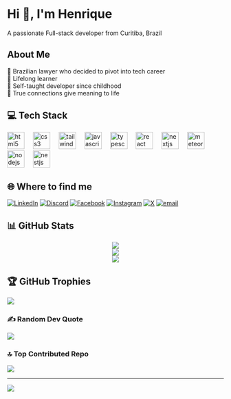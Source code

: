 # Hi 👋, I'm Henrique
A passionate Full-stack developer from Curitiba, Brazil

## About Me
🔭 Brazilian lawyer who decided to pivot into tech career<br>🌱 Lifelong learner<br>👶 Self-taught developer since childhood<br>🤝 True connections give meaning to life

## 💻 Tech Stack
<div align="left">
  <img src="https://cdn.jsdelivr.net/gh/devicons/devicon/icons/html5/html5-original.svg" height="40" alt="html5 logo"  />
  <img width="12" />
  <img src="https://cdn.jsdelivr.net/gh/devicons/devicon/icons/css3/css3-original.svg" height="40" alt="css3 logo"  />
  <img width="12" />
  <img src="https://cdn.simpleicons.org/tailwindcss/06B6D4" height="40" alt="tailwindcss logo"  />
  <img width="12" />
  <img src="https://cdn.jsdelivr.net/gh/devicons/devicon/icons/javascript/javascript-original.svg" height="40" alt="javascript logo"  />
  <img width="12" />
  <img src="https://cdn.jsdelivr.net/gh/devicons/devicon/icons/typescript/typescript-original.svg" height="40" alt="typescript logo"  />
  <img width="12" />
  <img src="https://cdn.jsdelivr.net/gh/devicons/devicon/icons/react/react-original.svg" height="40" alt="react logo"  />
  <img width="12" />
  <img src="https://cdn.jsdelivr.net/gh/devicons/devicon/icons/nextjs/nextjs-original.svg" height="40" alt="nextjs logo"  />
  <img width="12" />
  <img src="https://cdn.jsdelivr.net/gh/devicons/devicon/icons/meteor/meteor-original.svg" height="40" alt="meteor logo"  />
  <img width="12" />
  <img src="https://cdn.jsdelivr.net/gh/devicons/devicon/icons/nodejs/nodejs-original.svg" height="40" alt="nodejs logo"  />
  <img width="12" />
  <img src="https://cdn.jsdelivr.net/gh/devicons/devicon/icons/nestjs/nestjs-original.svg" height="40" alt="nestjs logo"  />
</div>

## 🌐 Where to find me
[![LinkedIn](https://img.shields.io/badge/LinkedIn-%230077B5.svg?logo=linkedin&logoColor=white)](https://linkedin.com/in/henriquesbrissia) [![Discord](https://img.shields.io/badge/Discord-%237289DA.svg?logo=discord&logoColor=white)](https://discord.gg/hsbrissia) [![Facebook](https://img.shields.io/badge/Facebook-%231877F2.svg?logo=Facebook&logoColor=white)](https://facebook.com/henrique.sbrissiaa) [![Instagram](https://img.shields.io/badge/Instagram-%23E4405F.svg?logo=Instagram&logoColor=white)](https://instagram.com/henriquesbrissia) [![ X   ](https://img.shields.io/badge/X-black.svg?logo=X&logoColor=white)](https://x.com/sbrissiaa) [![email](https://img.shields.io/badge/Email-D14836?logo=gmail&logoColor=white)](mailto:henriqueerics@gmail.com) 

## 📊 GitHub Stats
<div align="center">
  <img src="https://github-readme-stats.vercel.app/api?username=henriquesbrissia&theme=dark&hide_border=false&include_all_commits=true&count_private=true"/><br/>
  <img src="https://nirzak-streak-stats.vercel.app/?user=henriquesbrissia&theme=dark&hide_border=false"/><br/>
  <img src="https://github-readme-stats.vercel.app/api/top-langs/?username=henriquesbrissia&theme=dark&hide_border=false&include_all_commits=true&count_private=true&layout=compact"/>
</div>

## 🏆 GitHub Trophies
![](https://github-profile-trophy.vercel.app/?username=henriquesbrissia&theme=radical&no-frame=false&no-bg=false&margin-w=4)

### ✍️ Random Dev Quote
<img align="center" src="https://quotes-github-readme.vercel.app/api?type=horizontal&theme=radical"/>

### 🔝 Top Contributed Repo
<img align="center" src="https://github-contributor-stats.vercel.app/api?username=henriquesbrissia&limit=5&theme=dark&combine_all_yearly_contributions=true"/>

---
[![](https://visitcount.itsvg.in/api?id=henriquesbrissia&icon=0&color=0)](https://visitcount.itsvg.in)
